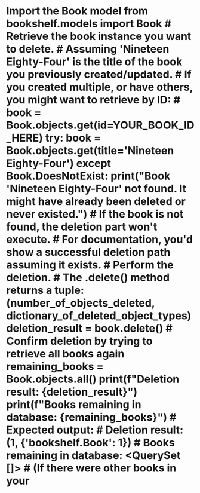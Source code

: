 # Import the Book model from bookshelf.models import Book # Retrieve the book instance you want to delete. # Assuming 'Nineteen Eighty-Four' is the title of the book you previously created/updated. # If you created multiple, or have others, you might want to retrieve by ID: # book = Book.objects.get(id=YOUR_BOOK_ID_HERE) try: book = Book.objects.get(title='Nineteen Eighty-Four') except Book.DoesNotExist: print("Book 'Nineteen Eighty-Four' not found. It might have already been deleted or never existed.") # If the book is not found, the deletion part won't execute. # For documentation, you'd show a successful deletion path assuming it exists. # Perform the deletion. # The .delete() method returns a tuple: (number_of_objects_deleted, dictionary_of_deleted_object_types) deletion_result = book.delete() # Confirm deletion by trying to retrieve all books again remaining_books = Book.objects.all() print(f"Deletion result: {deletion_result}") print(f"Books remaining in database: {remaining_books}") # Expected output: # Deletion result: (1, {'bookshelf.Book': 1}) # Books remaining in database: <QuerySet []> # (If there were other books in your
